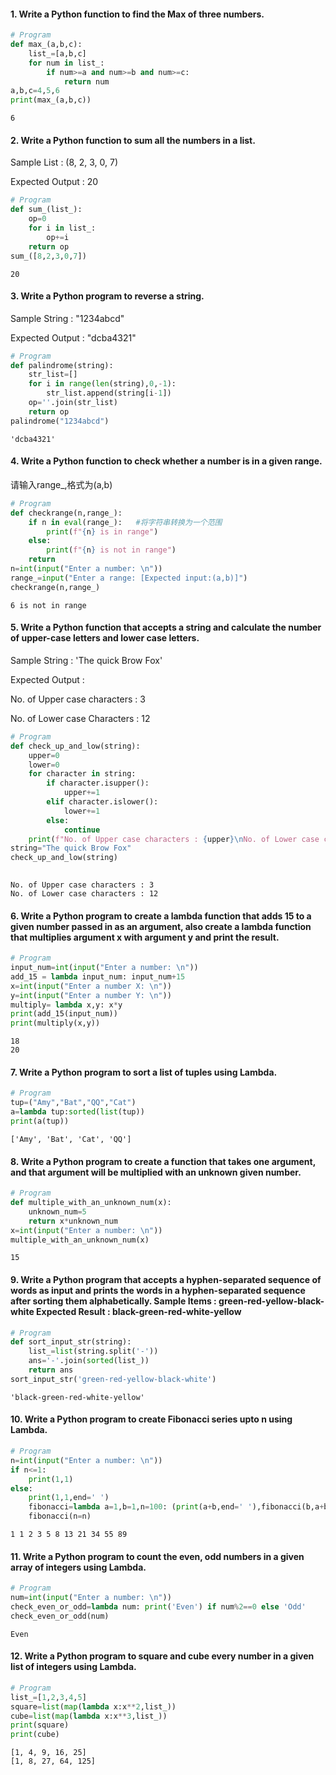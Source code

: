 #### 1. Write a Python function to find the Max of three numbers.


```python
# Program
def max_(a,b,c):
    list_=[a,b,c]
    for num in list_:
        if num>=a and num>=b and num>=c:
            return num
a,b,c=4,5,6
print(max_(a,b,c))
```

    6


#### 2. Write a Python function to sum all the numbers in a list.

Sample List : (8, 2, 3, 0, 7)

Expected Output : 20


```python
# Program
def sum_(list_):
    op=0
    for i in list_:
        op+=i
    return op
sum_([8,2,3,0,7])
```




    20



#### 3. Write a Python program to reverse a string.

Sample String : "1234abcd"

Expected Output : "dcba4321"



```python
# Program
def palindrome(string):
    str_list=[]
    for i in range(len(string),0,-1):
        str_list.append(string[i-1])
    op=''.join(str_list)
    return op
palindrome("1234abcd")
```




    'dcba4321'



#### 4. Write a Python function to check whether a number is in a given range.
请输入range_,格式为(a,b)


```python
# Program
def checkrange(n,range_):
    if n in eval(range_):   #将字符串转换为一个范围
        print(f"{n} is in range")
    else:
        print(f"{n} is not in range")
    return
n=int(input("Enter a number: \n"))
range_=input("Enter a range: [Expected input:(a,b)]")
checkrange(n,range_)
```

    6 is not in range


#### 5. Write a Python function that accepts a string and calculate the number of upper-case letters and lower case letters.

Sample String : 'The quick Brow Fox'

Expected Output :

No. of Upper case characters : 3

No. of Lower case Characters : 12



```python
# Program
def check_up_and_low(string):
    upper=0
    lower=0
    for character in string:
        if character.isupper():
            upper+=1
        elif character.islower():
            lower+=1
        else:
            continue
    print(f"No. of Upper case characters : {upper}\nNo. of Lower case characters : {lower}")
string="The quick Brow Fox"
check_up_and_low(string)
            
```

    No. of Upper case characters : 3
    No. of Lower case characters : 12


#### 6. Write a Python program to create a lambda function that adds 15 to a given number passed in as an argument, also create a lambda function that multiplies argument x with argument y and print the result.



```python
# Program
input_num=int(input("Enter a number: \n"))
add_15 = lambda input_num: input_num+15
x=int(input("Enter a number X: \n"))
y=int(input("Enter a number Y: \n"))
multiply= lambda x,y: x*y
print(add_15(input_num))
print(multiply(x,y))
```

    18
    20


#### 7. Write a Python program to sort a list of tuples using Lambda.


```python
# Program
tup=("Amy","Bat","QQ","Cat")
a=lambda tup:sorted(list(tup))
print(a(tup))
```

    ['Amy', 'Bat', 'Cat', 'QQ']


#### 8. Write a Python program to create a function that takes one argument, and that argument will be multiplied with an unknown given number.


```python
# Program
def multiple_with_an_unknown_num(x):
    unknown_num=5
    return x*unknown_num
x=int(input("Enter a number: \n"))
multiple_with_an_unknown_num(x)
```




    15



#### 9. Write a Python program that accepts a hyphen-separated sequence of words as input and prints the words in a hyphen-separated sequence after sorting them alphabetically. Sample Items : green-red-yellow-black-white Expected Result : black-green-red-white-yellow 


```python
# Program
def sort_input_str(string):
    list_=list(string.split('-'))
    ans='-'.join(sorted(list_))
    return ans
sort_input_str('green-red-yellow-black-white')
```




    'black-green-red-white-yellow'



#### 10. Write a Python program to create Fibonacci series upto n using Lambda. 


```python
# Program
n=int(input("Enter a number: \n"))
if n<=1:
    print(1,1)
else:
    print(1,1,end=' ')
    fibonacci=lambda a=1,b=1,n=100: (print(a+b,end=' '),fibonacci(b,a+b,n)) if a+b<=n else print("\n")
    fibonacci(n=n)
```

    1 1 2 3 5 8 13 21 34 55 89 
    


#### 11. Write a Python program to count the even, odd numbers in a given array of integers using Lambda. 


```python
# Program
num=int(input("Enter a number: \n"))
check_even_or_odd=lambda num: print('Even') if num%2==0 else 'Odd'
check_even_or_odd(num)
```

    Even


#### 12. Write a Python program to square and cube every number in a given list of integers using Lambda.


```python
# Program
list_=[1,2,3,4,5]
square=list(map(lambda x:x**2,list_))
cube=list(map(lambda x:x**3,list_))
print(square)
print(cube)
```

    [1, 4, 9, 16, 25]
    [1, 8, 27, 64, 125]

